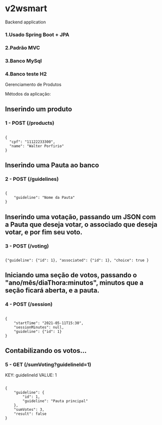 # v2wsmart
Backend application

<h3>1.Usado Spring Boot + JPA</h3>
<h3>2.Padrão MVC</h3>
<h3>3.Banco MySql</h3>
<h3>4.Banco teste H2</h3>


Gerenciamento de Produtos

   Métodos da aplicação:

<h2>Inserindo um produto</h2>
<h3>1 - POST (/products)</h3>

<pre><code>
{
  "cpf": "11122233300",
  "name": "Walter Porfirio"
}
</code></pre>
  
  
<h2>Inserindo uma Pauta ao banco</h2>
<h3>2 - POST (/guidelines)</h3>
<pre><code>
{
    "guideline": "Nome da Pauta"
}
</code></pre>

<h2>Inserindo uma votação, passando um JSON com a Pauta que deseja votar, o associado que deseja votar, e por fim seu voto.</h2>
<h3>3 - POST (/voting)</h3>
<pre><code>
{"guideline": {"id": 1}, "associated": {"id": 1}, "choice": true }
</code></pre>

<h2>Iniciando uma seção de votos, passando o "ano/mês/diaThora:minutos", minutos que a seção ficará aberta, e a pauta.</h2>
<h3>4 - POST (/session)</h3>
<pre><code>
{
    "startTime": "2021-05-11T15:30",
    "sessionMinutes": null,
    "guideline": {"id": 1}
}
</code></pre>

<h2>Contabilizando os votos...</h2>
<h3>5 - GET (/sumVoting?guidelineId=1)</h3>
KEY: guidelineId VALUE: 1
<pre><code>
{
    "guideline": {
        "id": 1,
        "guideline": "Pauta principal"
    },
    "sumVotes": 3,
    "result": false
}
</code></pre>
